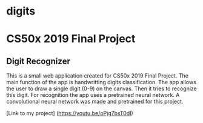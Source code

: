 # digits
# CS50x 2019 Final Project

## Digit Recognizer

This is a small web application created for CS50x 2019 Final Project.
The main function of the app is handwritting digits classification.
The app allows the user to draw a single digit (0-9) on the canvas.
Then it tries to recognize this digit.
For recognition the app uses a pretrained neural network.
A convolutional neural network was made and pretrained for this project.

[Link to my project] (https://youtu.be/oPjg7bsT0dI)
